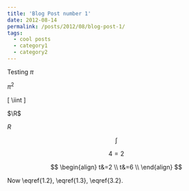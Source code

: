 ```yaml
---
title: 'Blog Post number 1'
date: 2012-08-14
permalink: /posts/2012/08/blog-post-1/
tags:
  - cool posts
  - category1
  - category2
---
```


Testing
$\pi$

$\pi^2$

\[
  \iint
\]

$\R$

$R$

$$\int$$

$$
\begin{equation}\label{1.2}
4=2
\end{equation}
$$

$$
\begin{align}
t&=2 \\
t&=6 \\
\end{align}
$$

Now \eqref{1.2}, \eqref{1.3},  \eqref{3.2}.